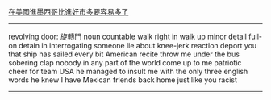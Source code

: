 [在美國進墨西哥比進好市多要容易多了](https://www.youtube.com/watch?v=-LT4fESbxvk&ab_channel=VoiceTube%E7%9C%8B%E5%BD%B1%E7%89%87%E5%AD%B8%E8%8B%B1%E8%AA%9E)

---------

revolving door: 旋轉門 noun countable
walk right in
walk up
minor detail
full-on
detain in
interrogating someone
lie about
knee-jerk reaction
deport you
that ship has sailed
every bit American
recite
throw me under the bus
sobering
clap
nobody in any part of the world
come up to me
patriotic
cheer for team USA
he managed to insult me with the only three english words he knew
I have Mexican friends back home just like you
racist

-----------

